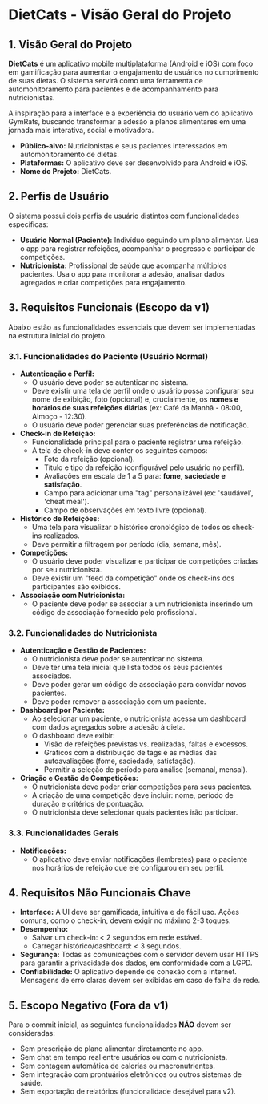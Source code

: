 # DietCats - Visão Geral do Projeto

## 1. Visão Geral do Projeto

**DietCats** é um aplicativo mobile multiplataforma (Android e iOS) com foco em gamificação para aumentar o engajamento de usuários no cumprimento de suas dietas. O sistema servirá como uma ferramenta de automonitoramento para pacientes e de acompanhamento para nutricionistas.

A inspiração para a interface e a experiência do usuário vem do aplicativo GymRats, buscando transformar a adesão a planos alimentares em uma jornada mais interativa, social e motivadora.

- **Público-alvo:** Nutricionistas e seus pacientes interessados em automonitoramento de dietas.
- **Plataformas:** O aplicativo deve ser desenvolvido para Android e iOS.
- **Nome do Projeto:** DietCats.

## 2. Perfis de Usuário

O sistema possui dois perfis de usuário distintos com funcionalidades específicas:

- **Usuário Normal (Paciente):** Indivíduo seguindo um plano alimentar. Usa o app para registrar refeições, acompanhar o progresso e participar de competições.
- **Nutricionista:** Profissional de saúde que acompanha múltiplos pacientes. Usa o app para monitorar a adesão, analisar dados agregados e criar competições para engajamento.

## 3. Requisitos Funcionais (Escopo da v1)

Abaixo estão as funcionalidades essenciais que devem ser implementadas na estrutura inicial do projeto.

### 3.1. Funcionalidades do Paciente (Usuário Normal)

- **Autenticação e Perfil:**
  - O usuário deve poder se autenticar no sistema.
  - Deve existir uma tela de perfil onde o usuário possa configurar seu nome de exibição, foto (opcional) e, crucialmente, os **nomes e horários de suas refeições diárias** (ex: Café da Manhã - 08:00, Almoço - 12:30).
  - O usuário deve poder gerenciar suas preferências de notificação.
- **Check-in de Refeição:**
  - Funcionalidade principal para o paciente registrar uma refeição.
  - A tela de check-in deve conter os seguintes campos:
    - Foto da refeição (opcional).
    - Título e tipo da refeição (configurável pelo usuário no perfil).
    - Avaliações em escala de 1 a 5 para: **fome, saciedade e satisfação**.
    - Campo para adicionar uma "tag" personalizável (ex: 'saudável', 'cheat meal').
    - Campo de observações em texto livre (opcional).
- **Histórico de Refeições:**
  - Uma tela para visualizar o histórico cronológico de todos os check-ins realizados.
  - Deve permitir a filtragem por período (dia, semana, mês).
- **Competições:**
  - O usuário deve poder visualizar e participar de competições criadas por seu nutricionista.
  - Deve existir um "feed da competição" onde os check-ins dos participantes são exibidos.
- **Associação com Nutricionista:**
  - O paciente deve poder se associar a um nutricionista inserindo um código de associação fornecido pelo profissional.

### 3.2. Funcionalidades do Nutricionista

- **Autenticação e Gestão de Pacientes:**
  - O nutricionista deve poder se autenticar no sistema.
  - Deve ter uma tela inicial que lista todos os seus pacientes associados.
  - Deve poder gerar um código de associação para convidar novos pacientes.
  - Deve poder remover a associação com um paciente.
- **Dashboard por Paciente:**
  - Ao selecionar um paciente, o nutricionista acessa um dashboard com dados agregados sobre a adesão à dieta.
  - O dashboard deve exibir:
    - Visão de refeições previstas vs. realizadas, faltas e excessos.
    - Gráficos com a distribuição de tags e as médias das autoavaliações (fome, saciedade, satisfação).
    - Permitir a seleção de período para análise (semanal, mensal).
- **Criação e Gestão de Competições:**
  - O nutricionista deve poder criar competições para seus pacientes.
  - A criação de uma competição deve incluir: nome, período de duração e critérios de pontuação.
  - O nutricionista deve selecionar quais pacientes irão participar.

### 3.3. Funcionalidades Gerais

- **Notificações:**
  - O aplicativo deve enviar notificações (lembretes) para o paciente nos horários de refeição que ele configurou em seu perfil.

## 4. Requisitos Não Funcionais Chave

- **Interface:** A UI deve ser gamificada, intuitiva e de fácil uso. Ações comuns, como o check-in, devem exigir no máximo 2-3 toques.
- **Desempenho:**
  - Salvar um check-in: < 2 segundos em rede estável.
  - Carregar histórico/dashboard: < 3 segundos.
- **Segurança:** Todas as comunicações com o servidor devem usar HTTPS para garantir a privacidade dos dados, em conformidade com a LGPD.
- **Confiabilidade:** O aplicativo depende de conexão com a internet. Mensagens de erro claras devem ser exibidas em caso de falha de rede.

## 5. Escopo Negativo (Fora da v1)

Para o commit inicial, as seguintes funcionalidades **NÃO** devem ser consideradas:

- Sem prescrição de plano alimentar diretamente no app.
- Sem chat em tempo real entre usuários ou com o nutricionista.
- Sem contagem automática de calorias ou macronutrientes.
- Sem integração com prontuários eletrônicos ou outros sistemas de saúde.
- Sem exportação de relatórios (funcionalidade desejável para v2).

